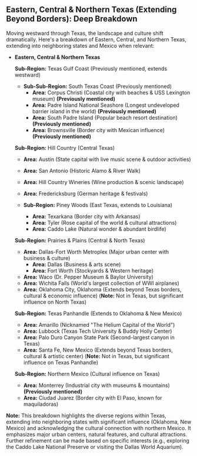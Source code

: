 ## Eastern, Central & Northern Texas (Extending Beyond Borders): Deep Breakdown

Moving westward through Texas, the landscape and culture shift dramatically. Here's a breakdown of Eastern, Central, and Northern Texas, extending into neighboring states and Mexico when relevant:

- **Eastern, Central & Northern Texas**

  **Sub-Region:** Texas Gulf Coast (Previously mentioned, extends westward)

  - **Sub-Sub-Region:** South Texas Coast (Previously mentioned)
    - **Area:** Corpus Christi (Coastal city with beaches & USS Lexington museum) **(Previously mentioned)**
    - **Area:** Padre Island National Seashore (Longest undeveloped barrier island in the world) **(Previously mentioned)**
    - **Area:** South Padre Island (Popular beach resort destination) **(Previously mentioned)**
    - **Area:** Brownsville (Border city with Mexican influence) **(Previously mentioned)**

  **Sub-Region:** Hill Country (Central Texas)

  - **Area:** Austin (State capital with live music scene & outdoor activities)
  - **Area:** San Antonio (Historic Alamo & River Walk)
  - **Area:** Hill Country Wineries (Wine production & scenic landscape)
  - **Area:** Fredericksburg (German heritage & festivals)

  - **Sub-Region:** Piney Woods (East Texas, extends to Louisiana)

    - **Area:** Texarkana (Border city with Arkansas)
    - **Area:** Tyler (Rose capital of the world & cultural attractions)
    - **Area:** Caddo Lake (Natural wonder & abundant birdlife)

  **Sub-Region:** Prairies & Plains (Central & North Texas)

  - **Area:** Dallas-Fort Worth Metroplex (Major urban center with business & culture)
    - **Area:** Dallas (Business & arts scene)
    - **Area:** Fort Worth (Stockyards & Western heritage)
  - **Area:** Waco (Dr. Pepper Museum & Baylor University)
  - **Area:** Wichita Falls (World's largest collection of WWI airplanes)
  - **Area:** Oklahoma City, Oklahoma (Extends beyond Texas borders, cultural & economic influence) (**Note:** Not in Texas, but significant influence on North Texas)

  **Sub-Region:** Texas Panhandle (Extends to Oklahoma & New Mexico)

  - **Area:** Amarillo (Nicknamed "The Helium Capital of the World")
  - **Area:** Lubbock (Texas Tech University & Buddy Holly Center)
  - **Area:** Palo Duro Canyon State Park (Second-largest canyon in Texas)
  - **Area:** Santa Fe, New Mexico (Extends beyond Texas borders, cultural & artistic center) (**Note:** Not in Texas, but significant influence on Texas Panhandle)

  **Sub-Region:** Northern Mexico (Cultural influence on Texas)

  - **Area:** Monterrey (Industrial city with museums & mountains) **(Previously mentioned)**
  - **Area:** Ciudad Juarez (Border city with El Paso, known for maquiladoras)

**Note:** This breakdown highlights the diverse regions within Texas, extending into neighboring states with significant influence (Oklahoma, New Mexico) and acknowledging the cultural connection with northern Mexico. It emphasizes major urban centers, natural features, and cultural attractions. Further refinement can be made based on specific interests (e.g., exploring the Caddo Lake National Preserve or visiting the Dallas World Aquarium).
